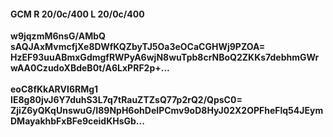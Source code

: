 #### GCM R 20/0c/400 L 20/0c/400
**w9jqzmM6nsG/AMbQ**<br/>**sAQJAxMvmcfjXe8DWfKQZbyTJ5Oa3eOCaCGHWj9PZOA=**<br/>**HzEF93uuABmxGdmgfRWPyA6wjN8wuTpb8crNBoQ2ZKKs7debhmGWrwAA0CzudoXBdeB0t/A6LxPRF2p+...**<br/><br/>
**eoC8fKkARVI6RMg1**<br/>**IE8g80jvJ6Y7duhS3L7q7tRauZTZsQ77p2rQ2/QpsC0=**<br/>**ZjiZ6yQKqUnswuG/I89NpH6ohDeIPCmv9oD8HyJ02X2OPFheFlq54JEymDMayakhbFxBFe9ceidKHsGb...**